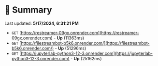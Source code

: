 # 📖 Summary
Last updated: **5/17/2024, 6:31:21 PM**

- `GET` [https://restreamer-09gx.onrender.com](https://restreamer-09gx.onrender.com) - **Up** (11363ms)
- `GET` [https://filestreambot-b5k6.onrender.com/](https://filestreambot-b5k6.onrender.com/) - **Up** (51296ms)
- `GET` [https://jupyterlab-python3-12-3.onrender.com](https://jupyterlab-python3-12-3.onrender.com) - **Up** (25162ms)
